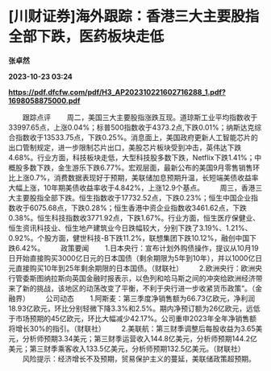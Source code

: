 # [川财证券]海外跟踪：香港三大主要股指全部下跌，医药板块走低
**张卓然**

**2023-10-23 03:24**

**https://pdf.dfcfw.com/pdf/H3_AP202310221602716288_1.pdf?1698058875000.pdf**

　　跟踪点评 　　周二，美国三大主要股指涨跌互现。道琼斯工业平均指数收于33997.65点，上涨0.04%；标普500指数收于4373.2点,下跌0.01%；纳斯达克综合指数收于13533.75点，下跌0.25%。消息面上，美国政府更新人工智能芯片的出口管制规定，进一步限制芯片出口，美股芯片板块受到冲击，英伟达下跌4.68%。行业方面，科技板块走低，大型科技股多数下跌，Netflix下跌1.41%；中概股多数下跌，金生游乐下跌6.77%。宏观层面，最新公布的美国9月零售销售环比上涨0.7%，消费数据表现好于预期，美联储加息预期升温，长短端美债收益率大幅上涨，10年期美债收益率收于4.842%，上涨12.9个基点。 　　周三，香港三大主要股指全部下跌。恒生指数收于17732.52点，下跌0.23%；恒生中国企业指数收于6075.68点，下跌0.28%；恒生香港中资企业指数收3461.62点，下跌0.38%。恒生科技指数收3771.92点，下跌1.67%。行业方面，恒生医疗保健业、恒生资讯科技业、恒生地产建筑业今日跌幅较大，分别下跌了3.19%、1.21%、0.92%。个股方面，健世科技-B下跌11.2%，联想集团下跌10.12%，融创中国下跌6.42%。 　　政策要闻 　　1.日本央行：宣布计划外购债操作，提议从10月19日开始直接购买3000亿日元的日本国债（剩余期限为5年到10年），并以1000亿日元直接购买10年到25年剩余期限的日本国债。（财联社） 　　2.欧洲央行：欧洲央行管委斯图纳拉斯向英国金融时报表示，以色列和哈马斯之间的冲突给欧洲经济带来了新的挑战，该地区的动荡改变了平衡，不利于央行进一步收紧货币政策”。（金融界） 　　公司动态 　　1.阿斯麦：第三季度净销售额为66.73亿欧元，净利润18.93亿欧元，环比分别轻微下降3.3%和2.5%。期内净预订额为26亿欧元，远低于市场预期的45亿欧元，环比大幅减少42.17%。公司重申2023年全年净销售额将增长30%的指引。（财联社） 　　2.美联航：第三财季调整后每股收益为3.65美元，分析师预期3.34美元；第三财季运营收入144.8亿美元，分析师预期144.2亿美元；第三财季乘客收入133.5亿美元，分析师预期132.5亿美元。（财联社） 　　风险提示：经济增长不及预期，贸易保护主义的蔓延，美联储政策超预期。
